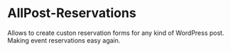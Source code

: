 # AllPost-Reservations
Allows to create custon reservation forms for any kind of WordPress post. Making event reservations easy again.
